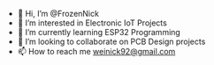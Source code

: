 - 👋 Hi, I’m @FrozenNick
- 👀 I’m interested in Electronic IoT Projects
- 🌱 I’m currently learning ESP32 Programming
- 💞️ I’m looking to collaborate on PCB Design projects
- 📫 How to reach me weinick92@gmail.com

<!---
FrozenNick/FrozenNick is a ✨ special ✨ repository because its `README.md` (this file) appears on your GitHub profile.
You can click the Preview link to take a look at your changes.
--->

